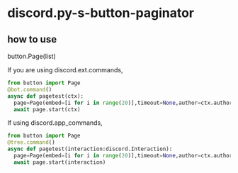 # discord.py-s-button-paginator
## how to use
button.Page(list)

If you are using discord.ext.commands,
```py
from button import Page
@bot.command()
async def pagetest(ctx):
  page=Page(embed=[i for i in range(20)],timeout=None,author=ctx.author)
  await page.start(ctx)
```
If using discord.app_commands,
```py
from button import Page
@tree.command()
async def pagetest(interaction:discord.Interaction):
  page=Page(embed=[i for i in range(20)],timeout=None,author=ctx.author)
  await page.start(interaction)
```
